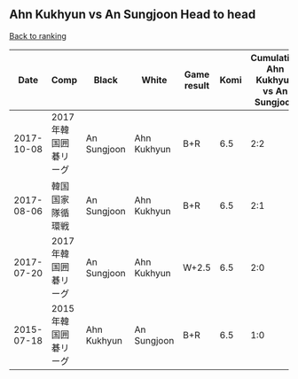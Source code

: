 ## Ahn Kukhyun vs An Sungjoon Head to head

[Back to ranking](../../index.md)




| **Date** | **Comp** | **Black** | **White** | **Game result** | **Komi** | **Cumulative Ahn Kukhyun vs An Sungjoon** | **Ahn Kukhyun streak** | **An Sungjoon streak** | 
| --- | --- | --- | --- | --- | --- | --- | --- | --- |
| 2017-10-08 | 2017年韓国囲碁リーグ | An Sungjoon | Ahn Kukhyun | B+R | 6.5 | 2:2 | 0 | 2 | 
| 2017-08-06 | 韓国国家隊循環戦 | An Sungjoon | Ahn Kukhyun | B+R | 6.5 | 2:1 | 0 | 1 | 
| 2017-07-20 | 2017年韓国囲碁リーグ | An Sungjoon | Ahn Kukhyun | W+2.5 | 6.5 | 2:0 | 2 | 0 | 
| 2015-07-18 | 2015年韓国囲碁リーグ | Ahn Kukhyun | An Sungjoon | B+R | 6.5 | 1:0 | 1 | 0 |




